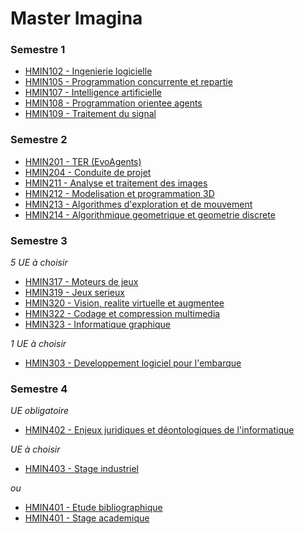 # Master Imagina

<!-- 
	Les matières que je liste ici en commentaire sont celles que j'ai choisis, les autres matières sont obligatoires.

	S1
	
	HMIN102 - Ingenierie logicielle, 
	HMIN105 - Programmation concurrente et repartie
	
	S2
	
	HMIN204 - Conduite de projet
	
	S3

	HMIN303 - Developpement logiciel pour l'embarque

	S4

	HMIN403 - Stage industriel
-->

### Semestre 1

- [HMIN102 - Ingenierie logicielle](../../tree/master/S1/HMIN102%20-%20Ingenierie%20logicielle)
- [HMIN105 - Programmation concurrente et repartie](../../tree/master/S1/HMIN105%20-%20Programmation%20concurrente%20et%20repartie)
- [HMIN107 - Intelligence artificielle](../../tree/master/S1/HMIN107%20-%20Intelligence%20artificielle)
- [HMIN108 - Programmation orientee agents](../../tree/master/S1/HMIN108%20-%20Programmation%20orientee%20agents)
- [HMIN109 - Traitement du signal](../../tree/master/S1/HMIN109%20-%20Traitement%20du%20signal)

### Semestre 2

- [HMIN201 - TER (EvoAgents)](../../tree/master/S2/HMIN201%20-%20TER%20%28EvoAgents%29)
- [HMIN204 - Conduite de projet](../../tree/master/S2/HMIN222M%20-%Conduite%20de%20projet)
- [HMIN211 - Analyse et traitement des images](../../tree/master/S2/HMIN211%20-%20Analyse%20et%20traitement%20des%20images)
- [HMIN212 - Modelisation et programmation 3D](../../tree/master/S2/HMIN212%20-%20Modelisation%20et%20programmation%203D)
- [HMIN213 - Algorithmes d'exploration et de mouvement](../../tree/master/S2/HMIN213%20-%20Algorithmes%20d'exploration%20et%20de%20mouvement)
- [HMIN214 - Algorithmique geometrique et geometrie discrete](../../tree/master/S2/HMIN214%20-%20Algorithmique%20geometrique%20et%20geometrie%20discrete)

### Semestre 3

*5 UE à choisir*

- [HMIN317 - Moteurs de jeux](../../tree/master/S3/HMIN317%20-%20Moteurs%20de%20jeux)
- [HMIN319 - Jeux serieux](../../tree/master/S3/HMIN319%20-%20Jeux%20serieux)
- [HMIN320 - Vision, realite virtuelle et augmentee](../../tree/master/S3/HMIN320%20-%20Vision,%20realite%20virtuelle%20et%20augmentee)
- [HMIN322 - Codage et compression multimedia](../../tree/master/S3/HMIN322%20-%20Codage%20et%20compression%20multimedia)
- [HMIN323 - Informatique graphique](../../tree/master/S3/HMIN323%20-%20Informatique%20graphique)

*1 UE à choisir*

+ [HMIN303 - Developpement logiciel pour l'embarque](../../tree/master/S3/HMIN303%20-%20Developpement%20logiciel%20pour%20l'embarque)

### Semestre 4

*UE obligatoire*

- [HMIN402 - Enjeux juridiques et déontologiques de l'informatique](../../tree/master/S4/HMIN402%20-%20Enjeux%20juridiques%20et%20déontologiques%20de%20l'informatique)

*UE à choisir*

+ [HMIN403 - Stage industriel](../../tree/master/S4/HMIN403%20-%20Stage%20industriel)

*ou*

+ [HMIN401 - Etude bibliographique](../../tree/master/S4/HMIN401%20-%20Etude%20bibliographique)
+ [HMIN401 - Stage academique](../../tree/master/S4/HMIN401%20-%20Stage%20academique)
